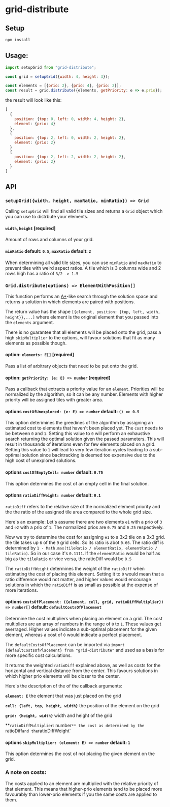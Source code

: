 # grid-distribute

## Setup

```sh
npm install
```

## Usage:

```js
import setupGrid from "grid-distribute";

const grid = setupGrid({width: 4, height: 3});

const elements = [{prio: 2}, {prio: 4}, {prio: 2}];
const result = grid.distribute({elements, getPriority: e => e.prio});
```

the result will look like this:

```js
[
  {
    position: {top: 0, left: 0, width: 4, height: 2},
    element: {prio: 4}
  },
  {
    position: {top: 2, left: 0, width: 2, height: 2},
    element: {prio: 2}
  }
  {
    position: {top: 2, left: 2, width: 2, height: 2},
    element: {prio: 2}
  }
]
```

## API

### `setupGrid({width, height, maxRatio, minRatio}) => Grid`

Calling `setupGrid` will find all valid tile sizes and returns a `Grid` object which you can use to distrbute your elements.

#### `width`, `height` [required]

Amount of rows and columns of your grid.

#### `minRatio` default: `0.5`, `maxRatio` default: `2`

When determining all valid tile sizes, you can use `minRatio` and `maxRatio` to prevent tiles with weird aspect ratios. A tile which is 3 columns wide and 2 rows high has a ratio of `3/2 -> 1.5`

### `Grid.distribute(options) => ElementWithPosition[]`

This function performs an [A*](https://en.wikipedia.org/wiki/A*_search_algorithm)-like search through the solution space and returns a solution in which elements are paired with positions.

The return value has the shape `[{element, position: {top, left, width, height}},...]` where element is the original element that you passed into the `elements` argument.

There is no guarantee that all elements will be placed onto the grid, pass a high `skipMultiplier` to the options, will favour solutions that fit as many elements as possible though.

#### option: `elements: E[]` [required]

Pass a list of arbitrary objects that need to be put onto the grid.

#### option: `getPriority: (e: E) => number` [required]

Pass a callback that extracts a priority value for an `element`. Priorities will be normalized by the algorithm, so it can be any number. Elements with higher priority will be assigned tiles with greater area.

#### options `costOfUnexplored: (e: E) => number` default: `() => 0.5`

This option deterimines the greedines of the algorithm by assigning an estimated cost to elements that haven't been placed yet. The `cost` needs to be between `0` and `1`. Setting this value to `0` will perform an exhaustive search returning the optimal solution given the passed parameters. This will result in thousands of iterations even for few elements placed on a grid. Setting this value to `1` will lead to very few iteration cycles leading to a sub-optimal solution since backtracking is deemed too expensive due to the high cost of unexplored solutions.

#### options `costOfEmptyCell: number` default: `0.75`

This option determines the cost of an empty cell in the final solution.

#### options `ratioDiffWeight: number` default: `0.1`

`ratioDiff` refers to the relative size of the normalized element priority and the the ratio of the assigned tile area compared to the whole grid size.

Here's an example: Let's assume there are two elements `e1` with a prio of `3` and `e2` with a prio of `1`. The normalized prios are `0.75` and `0.25` respectively.

Now we try to determine the cost for assigning `e1` to a 3x2 tile on a 3x3 grid.
the tile takes up `6` of the `9` grid cells. So its ratio is abot `0.66`. The ratio diff is determined by `1 - Math.max(tileRatio / elementRatio, elementRatio / tileRatio)`. So in our case it's `0.1111`. If the `elementRatio` would be half as big as the `tileRatio` or vice versa, the ratioDiff would be `0.5`

The `ratioDiffWeight` determines the weight of the `ratioDiff` when estimating the cost of placing this element. Setting it to `0` would mean that a ratio difference would not matter, and higher values would encourage solutions in which the `ratioDiff` is as small as possible at the expense of more iterations.

#### options `costsOfPlacement: ({element, cell, grid, ratioDiffMultiplier}) => number[]` default: `defaultCostsOfPlacement`

Determine the cost multipliers when placing an element on a grid. The cost multipliers are an array of numbers in the range of `0` to `1`. These values get averraged. Higher values indicate a sub-optimal placement for the given element, whereas a cost of `0` would indicate a perfect placement.

The `defaultCostsOfPlacement` can be imported via `import {defaultCostsOfPlacement} from "grid-distribute"` and used as a basis for more specific cost calculations.

It returns the weighted `ratioDiff` explained above, as well as costs for the horizontal and vertical distance from the center. This favours solutions in which higher prio elements will be closer to the center.

Here's the description of the of the callback arguments:

**`element: E`** the element that was just placed on the grid

**`cell: {left, top, height, width}`** the position of the element on the grid

**`grid: {height, width}`** width and height of the grid

**`ratioDiffMultiplier`: number`** the cost as determined by the `ratioDiff` and the `ratioDiffWeight`

#### options `skipMultiplier: (element: E) => number` default: `1`

This option determines the cost of not placing the given element on the grid.

### A note on costs:

The costs applied to an element are multiplied with the relative priority of that element. This means that higher-prio elements tend to be placed more favourably than lower-prio elements if you the same costs are applied to them.
